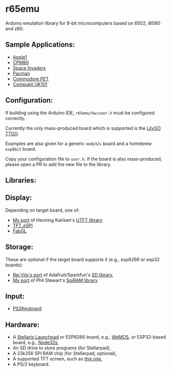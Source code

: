 r65emu
======

Arduino emulation library for 8-bit microcomputers based on 6502, i8080 and z80.

Sample Applications:
--------------------
- [Apple1](https://github.com/jscrane/Apple1)
- [CPM80](https://github.com/jscrane/cpm80)
- [Space Invaders](https://github.com/jscrane/invaders)
- [Pacman](https://github.com/jscrane/pacman)
- [Commodore PET](https://github.com/jscrane/PET)
- [Compukit UK101](https://github.com/jscrane/UK101)

Configuration:
--------------
If building using the Arduino IDE, `r65emu/hw/user.h` must be configured correctly.

Currently the only mass-produced board which is supported is the 
[LilyGO TTGO](https://www.tinytronics.nl/shop/en/development-boards/microcontroller-boards/with-wi-fi/lilygo-ttgo-vga32-esp32).

Examples are also given for a generic `node32s` board and a homebrew `esp8bit` board.

Copy your configuration file to `user.h`. If the board is also mass-produced, please open a PR to add the new file to the library.

Libraries:
---------

Display:
--------
Depending on target board, one of:
- [My port](https://github.com/jscrane/UTFT-Energia) of Henning Karlsen's [UTFT library](http://www.rinkydinkelectronics.com/library.php?id=51)
- [TFT_eSPI](https://github.com/Bodmer/TFT_eSPI)
- [FabGL](https://github.com/fdivitto/FabGL)

Storage:
--------
These are optional if the target board supports it (e.g., esp8266 or esp32 boards):
- [Rei Vilo's port](https://github.com/rei-vilo/SD_TM4C) of Adafruit/Sparkfun's [SD library](https://github.com/adafruit/SD),
- [My port](https://github.com/jscrane/SpiRAM) of Phil Stewart's [SpiRAM library](http://playground.arduino.cc/Main/SpiRAM)

Input:
------
- [PS2Keyboard](https://github.com/jscrane/PS2Keyboard)

Hardware:
---------
- A [Stellaris Launchpad](http://www.energia.nu/Guide_StellarisLaunchPad.html) _or_ 
ESP8266 board, e.g., [WeMOS](https://www.wemos.cc/en/latest/d1/d1_mini.html), _or_ 
ESP32-based board, e.g., [Node32s](https://www.esp32.com/viewtopic.php?t=459),
- An SD drive to store programs (for Stellarpad),
- A 23k256 SPI RAM chip (for Stellarpad, optional),
- A supported TFT screen, such as [this one](http://forum.stellarisiti.com/topic/626-ssd1289-32-320x240-tft-16bit-parallel-interface-touch-libraries/),
- A PS/2 keyboard.


